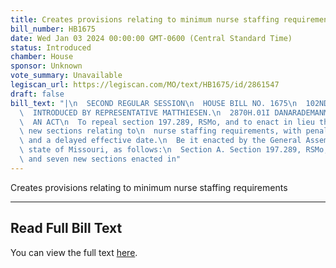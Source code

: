 ```yaml
---
title: Creates provisions relating to minimum nurse staffing requirements
bill_number: HB1675
date: Wed Jan 03 2024 00:00:00 GMT-0600 (Central Standard Time)
status: Introduced
chamber: House
sponsor: Unknown
vote_summary: Unavailable
legiscan_url: https://legiscan.com/MO/text/HB1675/id/2861547
draft: false
bill_text: "|\n  SECOND REGULAR SESSION\n  HOUSE BILL NO. 1675\n  102ND GENERAL ASSEMBLY\n\
  \  INTRODUCED BY REPRESENTATIVE MATTHIESEN.\n  2870H.01I DANARADEMANMILLER,ChiefClerk\n\
  \  AN ACT\n  To repeal section 197.289, RSMo, and to enact in lieu thereof seven\
  \ new sections relating to\n  nurse staffing requirements, with penalty provisions\
  \ and a delayed effective date.\n  Be it enacted by the General Assembly of the\
  \ state of Missouri, as follows:\n  Section A. Section 197.289, RSMo, is repealed\
  \ and seven new sections enacted in"
---
```

Creates provisions relating to minimum nurse staffing requirements

---

## Read Full Bill Text

You can view the full text [here](https://legiscan.com/MO/text/HB1675/id/2861547).
